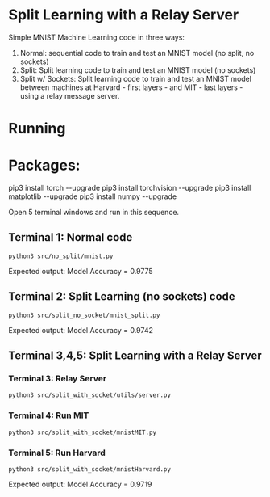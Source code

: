 # Split Learning with a Relay Server

Simple MNIST Machine Learning code in three ways: 
1. Normal: sequential code to train and test an MNIST model (no split, no sockets)
2. Split: Split learning code to train and test an MNIST model (no sockets)
3. Split w/ Sockets: Split learning code to train and test an MNIST model between machines at Harvard - first layers - and MIT - last layers - using a relay message server. 

# Running

# Packages: 

pip3 install torch --upgrade
pip3 install torchvision --upgrade
pip3 install matplotlib --upgrade
pip3 install numpy --upgrade

Open 5 terminal windows and run in this sequence. 

## Terminal 1: Normal code
```
python3 src/no_split/mnist.py
```

Expected output: Model Accuracy = 0.9775

## Terminal 2: Split Learning (no sockets) code
```
python3 src/split_no_socket/mnist_split.py
```

Expected output: Model Accuracy = 0.9742

## Terminal 3,4,5: Split Learning with a Relay Server

### Terminal 3: Relay Server 
```
python3 src/split_with_socket/utils/server.py
```

### Terminal 4: Run MIT
```
python3 src/split_with_socket/mnistMIT.py
```

### Terminal 5: Run Harvard
```
python3 src/split_with_socket/mnistHarvard.py 
```
Expected output: Model Accuracy = 0.9719